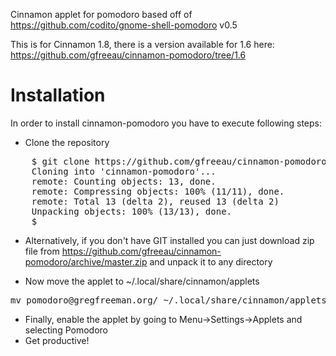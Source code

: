 Cinnamon applet for pomodoro based off of https://github.com/codito/gnome-shell-pomodoro v0.5

This is for Cinnamon 1.8, there is a version available for 1.6 here: https://github.com/gfreeau/cinnamon-pomodoro/tree/1.6


Installation
============

In order to install cinnamon-pomodoro you have to execute following steps:
* Clone the repository
<pre>
    $ git clone https://github.com/gfreeau/cinnamon-pomodoro.git
    Cloning into 'cinnamon-pomodoro'...
    remote: Counting objects: 13, done.
    remote: Compressing objects: 100% (11/11), done.
    remote: Total 13 (delta 2), reused 13 (delta 2)
    Unpacking objects: 100% (13/13), done.
    $
</pre>
* Alternatively,  if you don't have GIT installed you can just download zip file from https://github.com/gfreeau/cinnamon-pomodoro/archive/master.zip  and unpack it to any directory

* Now move the applet to ~/.local/share/cinnamon/applets
<pre>mv pomodoro@gregfreeman.org/ ~/.local/share/cinnamon/applets/ </pre>
* Finally, enable the applet by going to Menu->Settings->Applets and selecting Pomodoro
* Get productive!
